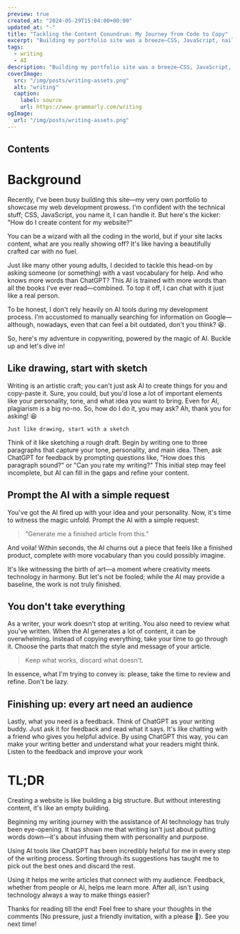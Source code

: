 ```yaml
---
preview: true
created_at: "2024-05-29T15:04:00+00:00"
updated_at: "-"
title: "Tackling the Content Conundrum: My Journey from Code to Copy"
excerpt: "Building my portfolio site was a breeze—CSS, JavaScript, nailed it. But creating content? That's where things got tricky. Enter ChatGPT, my (not so secret) weapon with a bigger vocabulary than all the books I've ever read combined. "
tags:
  - writing
  - AI
description: "Building my portfolio site was a breeze—CSS, JavaScript, nailed it. But creating content? That's where things got tricky. Enter ChatGPT, my (not so secret) weapon with a bigger vocabulary than all the books I've ever read combined. "
coverImage:
  src: "/img/posts/writing-assets.png"
  alt: "writing"
  caption:
    label: source
    url: https://www.grammarly.com/writing
ogImage:
  url: "/img/posts/writing-assets.png"
---
```


## Contents

# Background

Recently, I've been busy building this site—my very own portfolio to showcase my web development prowess. I'm confident with the technical stuff; CSS, JavaScript, you name it, I can handle it. But here's the kicker: "How do I create content for my website?"

You can be a wizard with all the coding in the world, but if your site lacks content, what are you really showing off? It's like having a beautifully crafted car with no fuel.

Just like many other young adults, I decided to tackle this head-on by asking someone (or something) with a vast vocabulary for help. And who knows more words than ChatGPT? This AI is trained with more words than all the books I've ever read—combined. To top it off, I can chat with it just like a real person.

To be honest, I don't rely heavily on AI tools during my development process. I'm accustomed to manually searching for information on Google—although, nowadays, even that can feel a bit outdated, don't you think? 😆.

So, here's my adventure in copywriting, powered by the magic of AI. Buckle up and let's dive in!

## Like drawing, start with sketch

Writing is an artistic craft; you can't just ask AI to create things for you and copy-paste it. Sure, you could, but you'd lose a lot of important elements like your personality, tone, and what idea you want to bring. Even for AI, plagiarism is a big no-no. So, how do I do it, you may ask? Ah, thank you for asking! 😆

```
Just like drawing, start with a sketch
```

Think of it like sketching a rough draft. Begin by writing one to three paragraphs that capture your tone, personality, and main idea. Then, ask ChatGPT for feedback by prompting questions like, "How does this paragraph sound?" or "Can you rate my writing?" This initial step may feel incomplete, but AI can fill in the gaps and refine your content.

## Prompt the AI with a simple request

You've got the AI fired up with your idea and your personality. Now, it's time to witness the magic unfold. Prompt the AI with a simple request:

> "Generate me a finished article from this."

And voila! Within seconds, the AI churns out a piece that feels like a finished product, complete with more vocabulary than you could possibly imagine.

It's like witnessing the birth of art—a moment where creativity meets technology in harmony. But let's not be fooled; while the AI may provide a baseline, the work is not truly finished.

## You don't take everything

As a writer, your work doesn't stop at writing. You also need to review what you've written. When the AI generates a lot of content, it can be overwhelming. Instead of copying everything, take your time to go through it. Choose the parts that match the style and message of your article.

> Keep what works, discard what doesn't.

In essence, what I'm trying to convey is: please, take the time to review and refine. Don't be lazy.

## Finishing up: every art need an audience

Lastly, what you need is a feedback. Think of ChatGPT as your writing buddy. Just ask it for feedback and read what it says. It's like chatting with a friend who gives you helpful advice. By using ChatGPT this way, you can make your writing better and understand what your readers might think. Listen to the feedback and improve your work

# TL;DR

Creating a website is like building a big structure. But without interesting content, it's like an empty building.

Beginning my writing journey with the assistance of AI technology has truly been eye-opening. It has shown me that writing isn't just about putting words down—it's about infusing them with personality and purpose.

Using AI tools like ChatGPT has been incredibly helpful for me in every step of the writing process. Sorting through its suggestions has taught me to pick out the best ones and discard the rest.

Using it helps me write articles that connect with my audience. Feedback, whether from people or AI, helps me learn more. After all, isn't using technology always a way to make things easier?

Thanks for reading till the end! Feel free to share your thoughts in the comments (No pressure, just a friendly invitation, with a please 🥴). See you next time!
